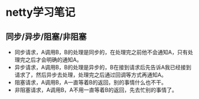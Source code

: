 # netty学习笔记
## 同步/异步/阻塞/非阻塞
- 同步请求，A调用B，B的处理是同步的，在处理完之前他不会通知A，只有处理完之后才会明确的通知A。
- 异步请求，A调用B，B的处理是异步的，B在接到请求后先告诉A我已经接到请求了，然后异步去处理，处理完之后通过回调等方式再通知A。
- 阻塞请求，A调用B，A一直等着B的返回，别的事情什么也不干。
- 非阻塞请求，A调用B，A不用一直等着B的返回，先去忙别的事情了。